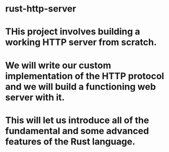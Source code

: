 # rust-http-server
# THis project involves building a working HTTP server from scratch.
# We will write our custom implementation of the HTTP protocol and we will build a functioning web server with it. 
# This will let us introduce all of the fundamental and some advanced features of the Rust language.

